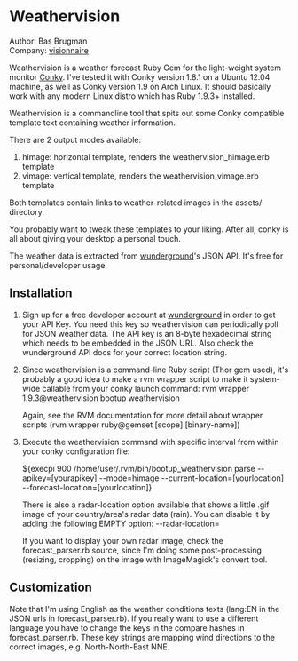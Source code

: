 Weathervision
=============

Author: Bas Brugman  
Company: [visionnaire](http://www.visionnaire.nl)

Weathervision is a weather forecast Ruby Gem for the light-weight system monitor [Conky](http://conky.sourceforge.net).
I've tested it with Conky version 1.8.1 on a Ubuntu 12.04 machine, as well as Conky version 1.9 on Arch Linux.
It should basically work with any modern Linux distro which has Ruby 1.9.3+ installed. 

Weathervision is a commandline tool that spits out some Conky compatible template text containing weather information.

There are 2 output modes available:

1. himage: horizontal template, renders the weathervision_himage.erb template
2. vimage: vertical template, renders the weathervision_vimage.erb template

Both templates contain links to weather-related images in the assets/ directory.

You probably want to tweak these templates to your liking. After all, conky is all about giving your desktop a personal touch.

The weather data is extracted from [wunderground](http://www.wunderground.com/)'s JSON API. It's free for personal/developer usage.

Installation
------------

1. Sign up for a free developer account at [wunderground](http://www.wunderground.com/) in order to get your API Key. You need this key
   so weathervision can periodically poll for JSON weather data. The API key is an 8-byte hexadecimal string which needs to be embedded in
   the JSON URL. Also check the wunderground API docs for your correct location string.


2. Since weathervision is a command-line Ruby script (Thor gem used), it's probably a good idea to make a rvm wrapper script to make it
   system-wide callable from your conky launch command: rvm wrapper 1.9.3@weathervision bootup weathervision

   Again, see the RVM documentation for more detail about wrapper scripts (rvm wrapper ruby@gemset [scope] [binary-name])

3. Execute the weathervision command with specific interval from within your conky configuration file:

   ${execpi 900 /home/user/.rvm/bin/bootup_weathervision parse --apikey=[yourapikey] --mode=himage --current-location=[yourlocation] --forecast-location=[yourlocation]}

   There is also a radar-location option available that shows a little .gif image of your country/area's radar data (rain). You can disable it by adding the following
   EMPTY option: --radar-location=

   If you want to display your own radar image, check the forecast_parser.rb source, since I'm doing some post-processing (resizing, cropping) on the image with ImageMagick's convert tool.


Customization
-------------

Note that I'm using English as the weather conditions texts (lang:EN in the JSON urls in forecast_parser.rb). If you really want to use a different language
you have to change the keys in the compare hashes in forecast_parser.rb. These key strings are mapping wind directions to the correct images, e.g. North-North-East NNE.

